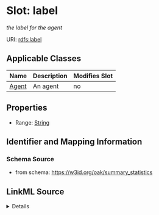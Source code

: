 

# Slot: label


_the label for the agent_



URI: [rdfs:label](http://www.w3.org/2000/01/rdf-schema#label)



<!-- no inheritance hierarchy -->





## Applicable Classes

| Name | Description | Modifies Slot |
| --- | --- | --- |
| [Agent](Agent.md) | An agent |  no  |







## Properties

* Range: [String](String.md)





## Identifier and Mapping Information







### Schema Source


* from schema: https://w3id.org/oak/summary_statistics




## LinkML Source

<details>
```yaml
name: label
description: the label for the agent
from_schema: https://w3id.org/oak/summary_statistics
rank: 1000
slot_uri: rdfs:label
alias: label
owner: Agent
domain_of:
- Agent
range: string

```
</details>